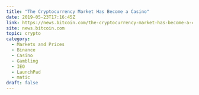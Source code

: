 ```yaml
---
title: "The Cryptocurrency Market Has Become a Casino"
date: 2019-05-23T17:16:45Z
link: https://news.bitcoin.com/the-cryptocurrency-market-has-become-a-casino/?utm_medium=RSS&utm_source=hune
site: news.bitcoin.com
topic: crypto
category:
  - Markets and Prices
  - Binance
  - Casino
  - Gambling
  - IEO
  - LaunchPad
  - matic
draft: false
---
```

